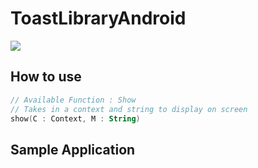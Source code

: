# ToastLibraryAndroid

[![](https://jitpack.io/v/VinayakBector2002/ToastLibraryAndroid.svg)](https://jitpack.io/#VinayakBector2002/ToastLibraryAndroid)


## How to use

``` Kotlin
// Available Function : Show
// Takes in a context and string to display on screen
show(C : Context, M : String)
```

## Sample Application

